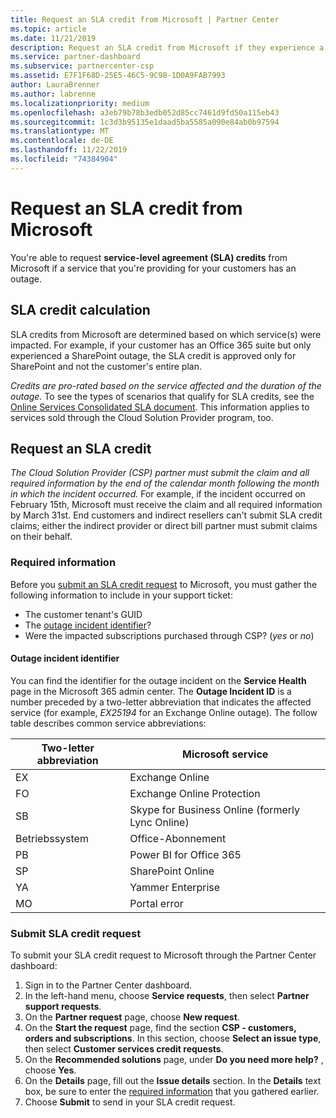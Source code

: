 ```yaml
---
title: Request an SLA credit from Microsoft | Partner Center
ms.topic: article
ms.date: 11/21/2019
description: Request an SLA credit from Microsoft if they experience a service outage.
ms.service: partner-dashboard
ms.subservice: partnercenter-csp
ms.assetid: E7F1F68D-25E5-46C5-9C98-1D0A9FAB7993
author: LauraBrenner
ms.author: labrenne
ms.localizationpriority: medium
ms.openlocfilehash: a3eb79b78b3edb052d85cc7461d9fd50a115eb43
ms.sourcegitcommit: 1c3d3b95135e1daad5ba5585a090e84ab0b97594
ms.translationtype: MT
ms.contentlocale: de-DE
ms.lasthandoff: 11/22/2019
ms.locfileid: "74384904"
---
```

# <a name="request-an-sla-credit-from-microsoft"></a>Request an SLA credit from Microsoft 

You're able to request **service-level agreement (SLA) credits** from Microsoft if a service that you're providing for your customers has an outage.

## <a name="sla-credit-calculation"></a>SLA credit calculation

SLA credits from Microsoft are determined based on which service(s) were impacted. For example, if your customer has an Office 365 suite but only experienced a SharePoint outage, the SLA credit is approved only for SharePoint and not the customer's entire plan.

*Credits are pro-rated based on the service affected and the duration of the outage.* To see the types of scenarios that qualify for SLA credits, see the [Online Services Consolidated SLA document](http://www.microsoftvolumelicensing.com/DocumentSearch.aspx?Mode=3&DocumentTypeId=37). This information applies to services sold through the Cloud Solution Provider program, too.

## <a name="request-an-sla-credit"></a>Request an SLA credit

*The Cloud Solution Provider (CSP) partner must submit the claim and all required information by the end of the calendar month following the month in which the incident occurred.* For example, if the incident occurred on February 15th, Microsoft must receive the claim and all required information by March 31st. End customers and indirect resellers can't submit SLA credit claims; either the indirect provider or direct bill partner must submit claims on their behalf.

### <a name="required-information"></a>Required information

Before you [submit an SLA credit request](#submit-sla-credit-request) to Microsoft, you must gather the following information to include in your support ticket:

- The customer tenant's GUID
- The [outage incident identifier](#outage-incident-identifier)?
- Were the impacted subscriptions purchased through CSP? (*yes* or *no*)

#### <a name="outage-incident-identifier"></a>Outage incident identifier

You can find the identifier for the outage incident on the **Service Health** page in the Microsoft 365 admin center. The **Outage Incident ID** is a number preceded by a two-letter abbreviation that indicates the affected service (for example, *EX25194* for an Exchange Online outage). The follow table describes common service abbreviations:

| Two-letter abbreviation | Microsoft service |
| ----------------------- | ----------------- |
| EX | Exchange Online |
| FO | Exchange Online Protection |
| SB | Skype for Business Online (formerly Lync Online) |
| Betriebssystem | Office-Abonnement |
| PB | Power BI for Office 365 |
| SP | SharePoint Online |
| YA | Yammer Enterprise |
| MO | Portal error |

### <a name="submit-sla-credit-request"></a>Submit SLA credit request

To submit your SLA credit request to Microsoft through the Partner Center dashboard:

1. Sign in to the Partner Center dashboard.
2. In the left-hand menu, choose **Service requests**, then select **Partner support requests**.
3. On the **Partner request** page, choose **New request**.
4. On the **Start the request** page, find the section **CSP - customers, orders and subscriptions**. In this section, choose **Select an issue type**, then select **Customer services credit requests**.
5. On the **Recommended solutions** page, under **Do you need more help?** , choose **Yes**.
6. On the **Details** page, fill out the **Issue details** section. In the **Details** text box, be sure to enter the [required information](#required-information) that you gathered earlier.
7. Choose **Submit** to send in your SLA credit request.
